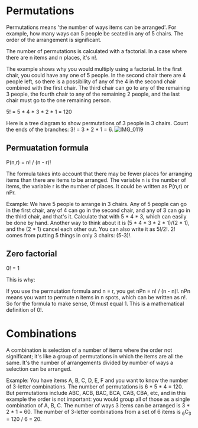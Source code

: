 # Permutations

Permutations means 'the number of ways items can be arranged'. For example, how many ways can 5 people be seated in any of 5 chairs. The order of the arrangement is significant.

The number of permutations is calculated with a factorial. In a case where there are n items and n places, it's n!.

The example shows why you would multiply using a factorial. In the first chair, you could have any one of 5 people. In the second chair there are 4 people left, so there is a possibility of any of the 4 in the second chair combined with the first chair. The third chair can go to any of the remaining 3 people, the fourth chair to any of the remaining 2 people, and the last chair must go to the one remaining person.

5! = 5 * 4 * 3 * 2 * 1 = 120

Here is a tree diagram to show permutations of 3 people in 3 chairs. Count the ends of the branches: 3! = 3 * 2 * 1 = 6.
![IMG_0119](https://github.com/pzzd/statistics-probability/assets/5471867/1f8ab365-77f4-4a38-a8d5-ccb3fb07da81)

## Permuatation formula

P(n,r) = n! / (n - r)!

The formula takes into account that there may be fewer places for arranging items than there are items to be arranged. The variable n is the number of items, the variable r is the number of places. It could be written as P(n,r) or nPr.

Example: We have 5 people to arrange in 3 chairs. Any of 5 people can go in the first chair, any of 4 can go in the second chair, and any of 3 can go in the third chair, and that's it. Calculate that with 5 * 4 * 3, which can easily be done by hand. Another way to think about it is (5 * 4 * 3 * 2 * 1)/(2 * 1), and the (2 * 1) cancel each other out. You can also write it as 5!/2!. 2! comes from putting 5 things in only 3 chairs: (5-3)!.

## Zero factorial

0! = 1

This is why:

If you use the permutation formula and n = r, you get nPn = n! / (n - n)!. nPn means you want to permute n items in n spots, which can be written as n!. So for the formula to make sense, 0! must equal 1. This is a mathematical definition of 0!.

# Combinations

A combination is selection of a number of items where the order not significant; it's like a group of permutations in which the items are all the same. It's the number of arrangements divided by number of ways a selection can be arranged. 

Example: You have items A, B, C, D, E, F and you want to know the number of 3-letter combinations. The number of permutations is 6 * 5 * 4 = 120. But permutations include ABC, ACB, BAC, BCA, CAB, CBA, etc, and in this example the order is not important: you would group all of those as a single combination of A, B, C. The number of ways 3 items can be arranged is 3 * 2 * 1 = 60. The number of 3-letter combinations from a set of 6 items is <sub>6</sub>C<sub>3</sub> = 120 / 6 = 20.
